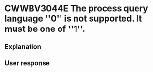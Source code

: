 # CWWBV3044E The process query language ''0'' is not supported. It must be one of ''1''.

## Explanation

## User response